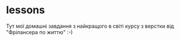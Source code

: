 # lessons
Тут мої домашні завдання з найкращого в світі курсу з верстки від "Фрілансера по життю" :-)
